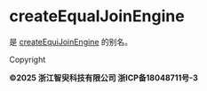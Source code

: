 # createEqualJoinEngine

是 [createEquiJoinEngine](createEquiJoinEngine.md)
的别名。

Copyright

**©2025 浙江智臾科技有限公司 浙ICP备18048711号-3**
